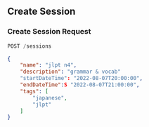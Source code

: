 ## Create Session

### Create Session Request

```js
POST /sessions
```

```json
{
    "name": "jlpt n4",
    "description": "grammar & vocab"
    "startDateTime": "2022-08-07T20:00:00",
    "endDateTime":S "2022-08-07T21:00:00",
    "tags": [
        "japanese",
        "jlpt"
    ]
}
```
